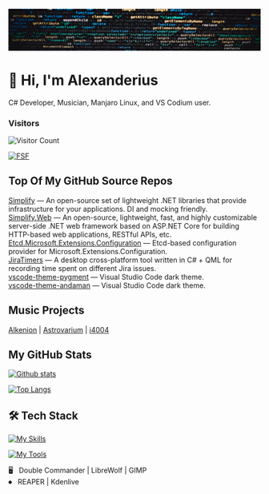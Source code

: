 ![header](./assets/header.jpg)

<h1>👋 Hi, I'm Alexanderius</h1>

C# Developer, Musician, Manjaro Linux, and VS Codium user.  

### Visitors
![Visitor Count](https://komarev.com/ghpvc/?username=i4004&label=Profile%20views&color=5ceb38)

[![FSF](https://static.fsf.org/nosvn/associate/crm/177565.png)](https://www.fsf.org)

## Top Of My GitHub Source Repos

[Simplify](https://github.com/SimplifyNet/Simplify) — An open-source set of lightweight .NET libraries that provide infrastructure for your applications. DI and mocking friendly.  
[Simplify.Web](https://github.com/SimplifyNet/Simplify.Web) — An open-source, lightweight, fast, and highly customizable server-side .NET web framework based on ASP.NET Core for building HTTP-based web applications, RESTful APIs, etc.  
[Etcd.Microsoft.Extensions.Configuration](https://github.com/SimplifyNet/Etcd.Microsoft.Extensions.Configuration) — Etcd-based configuration provider for Microsoft.Extensions.Configuration.  
[JiraTimers](https://github.com/i4004/JiraTimers) — A desktop cross-platform tool written in C# + QML for recording time spent on different Jira issues.  
[vscode-theme-pygment](https://github.com/i4004/vscode-theme-pygment) — Visual Studio Code dark theme.  
[vscode-theme-andaman](https://github.com/i4004/vscode-theme-andaman) — Visual Studio Code dark theme.

## Music Projects

[Alkenion](https://alkenion.com) | [Astrovarium](https://alkenion.com/astrovariumDiscography) | [i4004](https://alkenion.com/i4004Discography)

## My GitHub Stats

[![Github stats](https://github-readme-stats.vercel.app/api?username=i4004&show_icons=true&hide_title=true&theme=algolia)](https://github.com/anuraghazra/github-readme-stats)

[![Top Langs](https://github-readme-stats.vercel.app/api/top-langs/?username=i4004&layout=compact&hide_title=true&theme=algolia)](https://github.com/anuraghazra/github-readme-stats)

## 🛠 Tech Stack

[![My Skills](https://skillicons.dev/icons?i=dotnet,cs,powershell,md,npm,html,css,sass,js,angular,bootstrap,ts,svg,cpp)](https://skillicons.dev)

[![My Tools](https://skillicons.dev/icons?i=vscodium,visualstudio,git,gitlab,github,windows,arch,ubuntu,postgres,postman,docker,bitbucket)](https://skillicons.dev)

🖥 &nbsp; Double Commander | LibreWolf | GIMP  
⏺ &nbsp; REAPER | Kdenlive
